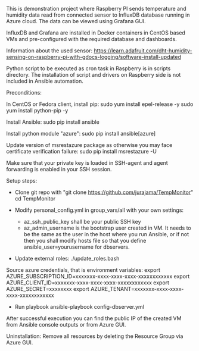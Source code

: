 This is demonstration project where Raspberry PI sends temperature and humidity
data read from connected sensor to InfluxDB database running in Azure cloud.
The data can be viewed using Grafana GUI.

InfluxDB and Grafana are installed in Docker containers in CentOS based VMs
and pre-configured with the required database and dashboards.

Information about the used sensor:
https://learn.adafruit.com/dht-humidity-sensing-on-raspberry-pi-with-gdocs-logging/software-install-updated

Python script to be executed as cron task in Raspberry is in scripts directory.
The installation of script and drivers on Raspberry side is not included
in Ansible automation.


Preconditions:

In CentOS or Fedora client, install pip:
sudo yum install epel-release -y
sudo yum install python-pip -y

Install Ansible:
sudo pip install ansible

Install python module "azure":
sudo pip install ansible[azure]

Update version of msrestazure package as otherwise you may face certificate verification failure:
sudo pip install msrestazure -U

Make sure that your private key is loaded in SSH-agent and agent forwarding is enabled in your SSH session.

Setup steps:
- Clone git repo with "git clone https://github.com/jurajama/TempMonitor"
cd TempMonitor

- Modify personal_config.yml in group_vars/all with your own settings:
    - az_ssh_public_key shall be your public SSH key
    - az_admin_username is the bootstrap user created in VM. It needs to be the same as the user in the host where you run Ansible, or if not then you shall modify hosts file so that you define ansible_user=yourusername for dbservers.

- Update external roles:
./update_roles.bash

Source azure credentials, that is environment variables:
export AZURE_SUBSCRIPTION_ID=xxxxxxx-xxxx-xxxx-xxxx-xxxxxxxxxxxx
export AZURE_CLIENT_ID=xxxxxxx-xxxx-xxxx-xxxx-xxxxxxxxxxxx
export AZURE_SECRET=xxxxxxxx
export AZURE_TENANT=xxxxxxx-xxxx-xxxx-xxxx-xxxxxxxxxxxx

- Run playbook
ansible-playbook config-dbserver.yml

After successful execution you can find the public IP of the created VM from Ansible console outputs
or from Azure GUI.


Uninstallation:
Remove all resources by deleting the Resource Group via Azure GUI.

